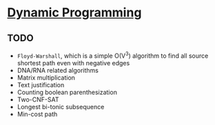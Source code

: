 # [Dynamic Programming](https://en.wikipedia.org/wiki/Dynamic_programming)

## TODO

- `Floyd-Warshall`, which is a simple O(V<sup>3</sup>) algorithm to find all source shortest path even with negative edges
- DNA/RNA related algorithms
- Matrix multiplication
- Text justification
- Counting boolean parenthesization
- Two-CNF-SAT
- Longest bi-tonic subsequence
- Min-cost path